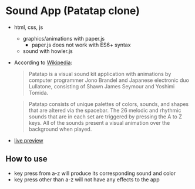 # Sound App (Patatap clone)
- html, css, js
  - graphics/animations with paper.js
    - paper.js does not work with ES6+ syntax
  - sound with howler.js

- According to [Wikipedia](https://en.wikipedia.org/wiki/Patatap):

    > Patatap is a visual sound kit application with animations by computer programmer Jono Brandel and Japanese electronic duo Lullatone, consisting of Shawn James Seymour and Yoshimi Tomida.

    > Patatap consists of unique palettes of colors, sounds, and shapes that are altered via the spacebar. The 26 melodic and rhythmic sounds that are in each set are triggered by pressing the A to Z keys. All of the sounds present a visual animation over the background when played.

- [live preview](https://awesome-brahmagupta-145126.netlify.app/)

## How to use
- key press from a-z will produce its corresponding sound and color
- key press other than a-z will not have any effects to the app